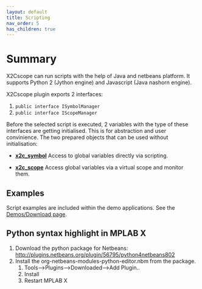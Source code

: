 ```yaml
---
layout: default
title: Scripting
nav_order: 5
has_children: true
---
```


# Summary 

X2Cscope can run scripts with the help of Java and netbeans platform. It supports Python 2 (Jython engine) and Javascript (Java nashorn engine).

X2Cscope plugin exports 2 interfaces:
1. `public interface ISymbolManager`
2. `public interface IScopeManager`

Before the selected script is executed, 2 variables with the type of these interfaces are getting initialised. This is for abstraction and user convinience. The two prepared objects that can be used without initialisation:

   * [**x2c_symbol**](scripting_watch.md) Access to global variables directly via scripting.
   
   * [**x2c_scope**](scripting_scope.md) Access global variables via a virtual scope and monitor them.

## Examples

Script examples are included within the demo applications. See the [Demos/Download page](../supportedHW.md).

## Python syntax highlight in MPLAB X

1. Download the python package for Netbeans: http://plugins.netbeans.org/plugin/56795/python4netbeans802
2. Install the org-netbeans-modules-python-editor.nbm from the package.
   1. Tools-->Plugins-->Downloaded-->Add Plugin..
   2. Install
   3. Restart MPLAB X